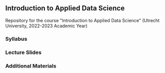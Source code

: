 ## Introduction to Applied Data Science

Repository for the course "Introduction to Applied Data Science" (Utrecht University, 2022-2023 Academic Year)

### Syllabus

### Lecture Slides

### Additional Materials


